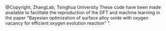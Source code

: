 @Copyright, ZhangLab, Tsinghua University
These code have been made available to facilitate the reproduction of the DFT and machine learning in the paper "Bayesian optimization of surface alloy oxide with oxygen vacancy for efficient oxygen evolution reaction"
".
